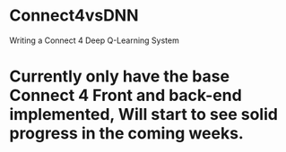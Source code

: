 # Connect4vsDNN
 Writing a Connect 4 Deep Q-Learning System

# Currently only have the base Connect 4 Front and back-end implemented, Will start to see solid progress in the coming weeks.
